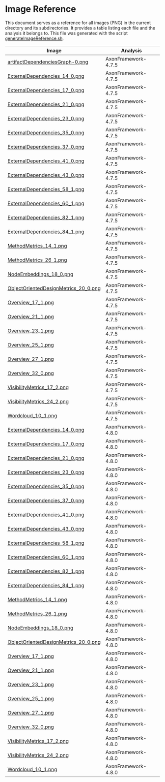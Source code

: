 # Image Reference

This document serves as a reference for all images (PNG) in the current directory and its subdirectories.
It provides a table listing each file and the analysis it belongs to.
This file was generated with the script [generateImageReference.sh](./../scripts/documentation/generateImageReference.sh).

Image  | Analysis |
-------|----------|
| [artifactDependenciesGraph-0.png](./AxonFramework-4.7.5/artifact-dependencies-graph/artifactDependenciesGraph-0.png) | AxonFramework-4.7.5 |
| [ExternalDependencies_14_0.png](./AxonFramework-4.7.5/external-dependencies/ExternalDependencies_files/ExternalDependencies_14_0.png) | AxonFramework-4.7.5 |
| [ExternalDependencies_17_0.png](./AxonFramework-4.7.5/external-dependencies/ExternalDependencies_files/ExternalDependencies_17_0.png) | AxonFramework-4.7.5 |
| [ExternalDependencies_21_0.png](./AxonFramework-4.7.5/external-dependencies/ExternalDependencies_files/ExternalDependencies_21_0.png) | AxonFramework-4.7.5 |
| [ExternalDependencies_23_0.png](./AxonFramework-4.7.5/external-dependencies/ExternalDependencies_files/ExternalDependencies_23_0.png) | AxonFramework-4.7.5 |
| [ExternalDependencies_35_0.png](./AxonFramework-4.7.5/external-dependencies/ExternalDependencies_files/ExternalDependencies_35_0.png) | AxonFramework-4.7.5 |
| [ExternalDependencies_37_0.png](./AxonFramework-4.7.5/external-dependencies/ExternalDependencies_files/ExternalDependencies_37_0.png) | AxonFramework-4.7.5 |
| [ExternalDependencies_41_0.png](./AxonFramework-4.7.5/external-dependencies/ExternalDependencies_files/ExternalDependencies_41_0.png) | AxonFramework-4.7.5 |
| [ExternalDependencies_43_0.png](./AxonFramework-4.7.5/external-dependencies/ExternalDependencies_files/ExternalDependencies_43_0.png) | AxonFramework-4.7.5 |
| [ExternalDependencies_58_1.png](./AxonFramework-4.7.5/external-dependencies/ExternalDependencies_files/ExternalDependencies_58_1.png) | AxonFramework-4.7.5 |
| [ExternalDependencies_60_1.png](./AxonFramework-4.7.5/external-dependencies/ExternalDependencies_files/ExternalDependencies_60_1.png) | AxonFramework-4.7.5 |
| [ExternalDependencies_82_1.png](./AxonFramework-4.7.5/external-dependencies/ExternalDependencies_files/ExternalDependencies_82_1.png) | AxonFramework-4.7.5 |
| [ExternalDependencies_84_1.png](./AxonFramework-4.7.5/external-dependencies/ExternalDependencies_files/ExternalDependencies_84_1.png) | AxonFramework-4.7.5 |
| [MethodMetrics_14_1.png](./AxonFramework-4.7.5/method-metrics/MethodMetrics_files/MethodMetrics_14_1.png) | AxonFramework-4.7.5 |
| [MethodMetrics_26_1.png](./AxonFramework-4.7.5/method-metrics/MethodMetrics_files/MethodMetrics_26_1.png) | AxonFramework-4.7.5 |
| [NodeEmbeddings_18_0.png](./AxonFramework-4.7.5/node-embeddings/NodeEmbeddings_files/NodeEmbeddings_18_0.png) | AxonFramework-4.7.5 |
| [ObjectOrientedDesignMetrics_20_0.png](./AxonFramework-4.7.5/object-oriented-design-metrics/ObjectOrientedDesignMetrics_files/ObjectOrientedDesignMetrics_20_0.png) | AxonFramework-4.7.5 |
| [Overview_17_1.png](./AxonFramework-4.7.5/overview/Overview_files/Overview_17_1.png) | AxonFramework-4.7.5 |
| [Overview_21_1.png](./AxonFramework-4.7.5/overview/Overview_files/Overview_21_1.png) | AxonFramework-4.7.5 |
| [Overview_23_1.png](./AxonFramework-4.7.5/overview/Overview_files/Overview_23_1.png) | AxonFramework-4.7.5 |
| [Overview_25_1.png](./AxonFramework-4.7.5/overview/Overview_files/Overview_25_1.png) | AxonFramework-4.7.5 |
| [Overview_27_1.png](./AxonFramework-4.7.5/overview/Overview_files/Overview_27_1.png) | AxonFramework-4.7.5 |
| [Overview_32_0.png](./AxonFramework-4.7.5/overview/Overview_files/Overview_32_0.png) | AxonFramework-4.7.5 |
| [VisibilityMetrics_17_2.png](./AxonFramework-4.7.5/visibility-metrics/VisibilityMetrics_files/VisibilityMetrics_17_2.png) | AxonFramework-4.7.5 |
| [VisibilityMetrics_24_2.png](./AxonFramework-4.7.5/visibility-metrics/VisibilityMetrics_files/VisibilityMetrics_24_2.png) | AxonFramework-4.7.5 |
| [Wordcloud_10_1.png](./AxonFramework-4.7.5/wordcloud/Wordcloud_files/Wordcloud_10_1.png) | AxonFramework-4.7.5 |
| [ExternalDependencies_14_0.png](./AxonFramework-4.8.0/external-dependencies/ExternalDependencies_files/ExternalDependencies_14_0.png) | AxonFramework-4.8.0 |
| [ExternalDependencies_17_0.png](./AxonFramework-4.8.0/external-dependencies/ExternalDependencies_files/ExternalDependencies_17_0.png) | AxonFramework-4.8.0 |
| [ExternalDependencies_21_0.png](./AxonFramework-4.8.0/external-dependencies/ExternalDependencies_files/ExternalDependencies_21_0.png) | AxonFramework-4.8.0 |
| [ExternalDependencies_23_0.png](./AxonFramework-4.8.0/external-dependencies/ExternalDependencies_files/ExternalDependencies_23_0.png) | AxonFramework-4.8.0 |
| [ExternalDependencies_35_0.png](./AxonFramework-4.8.0/external-dependencies/ExternalDependencies_files/ExternalDependencies_35_0.png) | AxonFramework-4.8.0 |
| [ExternalDependencies_37_0.png](./AxonFramework-4.8.0/external-dependencies/ExternalDependencies_files/ExternalDependencies_37_0.png) | AxonFramework-4.8.0 |
| [ExternalDependencies_41_0.png](./AxonFramework-4.8.0/external-dependencies/ExternalDependencies_files/ExternalDependencies_41_0.png) | AxonFramework-4.8.0 |
| [ExternalDependencies_43_0.png](./AxonFramework-4.8.0/external-dependencies/ExternalDependencies_files/ExternalDependencies_43_0.png) | AxonFramework-4.8.0 |
| [ExternalDependencies_58_1.png](./AxonFramework-4.8.0/external-dependencies/ExternalDependencies_files/ExternalDependencies_58_1.png) | AxonFramework-4.8.0 |
| [ExternalDependencies_60_1.png](./AxonFramework-4.8.0/external-dependencies/ExternalDependencies_files/ExternalDependencies_60_1.png) | AxonFramework-4.8.0 |
| [ExternalDependencies_82_1.png](./AxonFramework-4.8.0/external-dependencies/ExternalDependencies_files/ExternalDependencies_82_1.png) | AxonFramework-4.8.0 |
| [ExternalDependencies_84_1.png](./AxonFramework-4.8.0/external-dependencies/ExternalDependencies_files/ExternalDependencies_84_1.png) | AxonFramework-4.8.0 |
| [MethodMetrics_14_1.png](./AxonFramework-4.8.0/method-metrics/MethodMetrics_files/MethodMetrics_14_1.png) | AxonFramework-4.8.0 |
| [MethodMetrics_26_1.png](./AxonFramework-4.8.0/method-metrics/MethodMetrics_files/MethodMetrics_26_1.png) | AxonFramework-4.8.0 |
| [NodeEmbeddings_18_0.png](./AxonFramework-4.8.0/node-embeddings/NodeEmbeddings_files/NodeEmbeddings_18_0.png) | AxonFramework-4.8.0 |
| [ObjectOrientedDesignMetrics_20_0.png](./AxonFramework-4.8.0/object-oriented-design-metrics/ObjectOrientedDesignMetrics_files/ObjectOrientedDesignMetrics_20_0.png) | AxonFramework-4.8.0 |
| [Overview_17_1.png](./AxonFramework-4.8.0/overview/Overview_files/Overview_17_1.png) | AxonFramework-4.8.0 |
| [Overview_21_1.png](./AxonFramework-4.8.0/overview/Overview_files/Overview_21_1.png) | AxonFramework-4.8.0 |
| [Overview_23_1.png](./AxonFramework-4.8.0/overview/Overview_files/Overview_23_1.png) | AxonFramework-4.8.0 |
| [Overview_25_1.png](./AxonFramework-4.8.0/overview/Overview_files/Overview_25_1.png) | AxonFramework-4.8.0 |
| [Overview_27_1.png](./AxonFramework-4.8.0/overview/Overview_files/Overview_27_1.png) | AxonFramework-4.8.0 |
| [Overview_32_0.png](./AxonFramework-4.8.0/overview/Overview_files/Overview_32_0.png) | AxonFramework-4.8.0 |
| [VisibilityMetrics_17_2.png](./AxonFramework-4.8.0/visibility-metrics/VisibilityMetrics_files/VisibilityMetrics_17_2.png) | AxonFramework-4.8.0 |
| [VisibilityMetrics_24_2.png](./AxonFramework-4.8.0/visibility-metrics/VisibilityMetrics_files/VisibilityMetrics_24_2.png) | AxonFramework-4.8.0 |
| [Wordcloud_10_1.png](./AxonFramework-4.8.0/wordcloud/Wordcloud_files/Wordcloud_10_1.png) | AxonFramework-4.8.0 |
